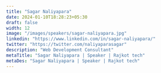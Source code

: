 ```yaml
---
title: "Sagar Naliyapara"
date: 2024-01-10T18:28:23+05:30
draft: false
width: 12
image: "/images/speakers/sagar-naliyapara.jpg"
linkedin: "https://www.linkedin.com/in/sagar-naliyapara/"
twitter: "https://twitter.com/naliyaparasagar"
description: "Web Development Consultant"
metaTitle: "Sagar Naliyapara | Speaker | Rajkot tech"
metaDes: "Sagar Naliyapara | Speaker | Rajkot tech"
---
```

